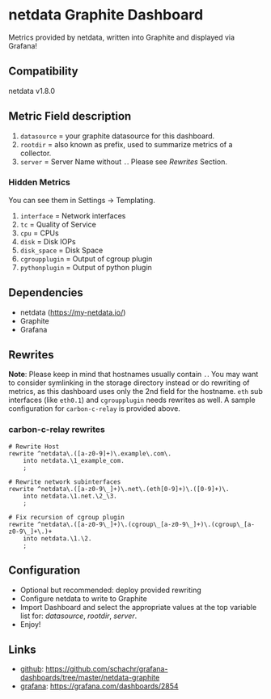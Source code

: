 # netdata Graphite Dashboard
Metrics provided by netdata, written into Graphite and displayed via Grafana!

## Compatibility
netdata v1.8.0

## Metric Field description
1. `datasource` = your graphite datasource for this dashboard.
1. `rootdir` = also known as prefix, used to summarize metrics of a collector.
1. `server` = Server Name without `.`. Please see *Rewrites* Section.

### Hidden Metrics
You can see them in Settings -> Templating.
1. `interface` = Network interfaces
1. `tc` = Quality of Service
1. `cpu` = CPUs
1. `disk` = Disk IOPs
1. `disk_space` = Disk Space
1. `cgroupplugin` = Output of cgroup plugin
1. `pythonplugin` = Output of python plugin

## Dependencies
- netdata (https://my-netdata.io/)
- Graphite 
- Grafana

## Rewrites
**Note**: Please keep in mind that hostnames usually contain `.`. You may want to consider symlinking in the storage directory instead or do rewriting of metrics, as this dashboard uses only the 2nd field for the hostname. `eth` sub interfaces (like `eth0.1`) and `cgroupplugin` needs rewrites as well. A sample configuration for `carbon-c-relay` is provided above.

### carbon-c-relay rewrites
```
# Rewrite Host
rewrite ^netdata\.([a-z0-9]+)\.example\.com\.
    into netdata.\1_example_com.
    ;

# Rewrite network subinterfaces
rewrite ^netdata\.([a-z0-9\_]+)\.net\.(eth[0-9]+)\.([0-9]+)\.
    into netdata.\1.net.\2_\3.
    ;

# Fix recursion of cgroup plugin
rewrite ^netdata\.([a-z0-9\_]+)\.(cgroup\_[a-z0-9\_]+)\.(cgroup\_[a-z0-9\_]+\.)+
    into netdata.\1.\2.
    ;
```


## Configuration
- Optional but recommended: deploy provided rewriting
- Configure netdata to write to Graphite
- Import Dashboard and select the appropriate values at the top variable list for: *datasource*, *rootdir*, *server*.
- Enjoy!

## Links
- [github](https://github.com/schachr/grafana-dashboards/tree/master/netdata-graphite): https://github.com/schachr/grafana-dashboards/tree/master/netdata-graphite
- [grafana](https://grafana.com/dashboards/2854): https://grafana.com/dashboards/2854
